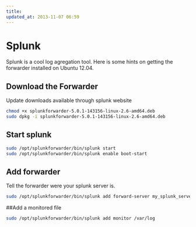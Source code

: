 ```yaml
---
title:
updated_at: 2013-11-07 06:59
---
```


# Splunk

Splunk is a cool log agregation tool. Here is some hints on getting the forwarder installed on Ubuntu 12.04.

## Download the Forwarder

Update downloads available through splunk website

```bash
chmod +x splunkforwarder-5.0.1-143156-linux-2.6-amd64.deb 
sudo dpkg -i splunkforwarder-5.0.1-143156-linux-2.6-amd64.deb 
```

## Start splunk

```bash
sudo /opt/splunkforwarder/bin/splunk start
sudo /opt/splunkforwarder/bin/splunk enable boot-start
```

## Add forwarder

Tell the forwarder were your splunk server is.

```bash
sudo /opt/splunkforwarder/bin/splunk add forward-server my_splunk_server.net:9997 
```

##Add a monitored file

```bash
sudo /opt/splunkforwarder/bin/splunk add monitor /var/log
```
